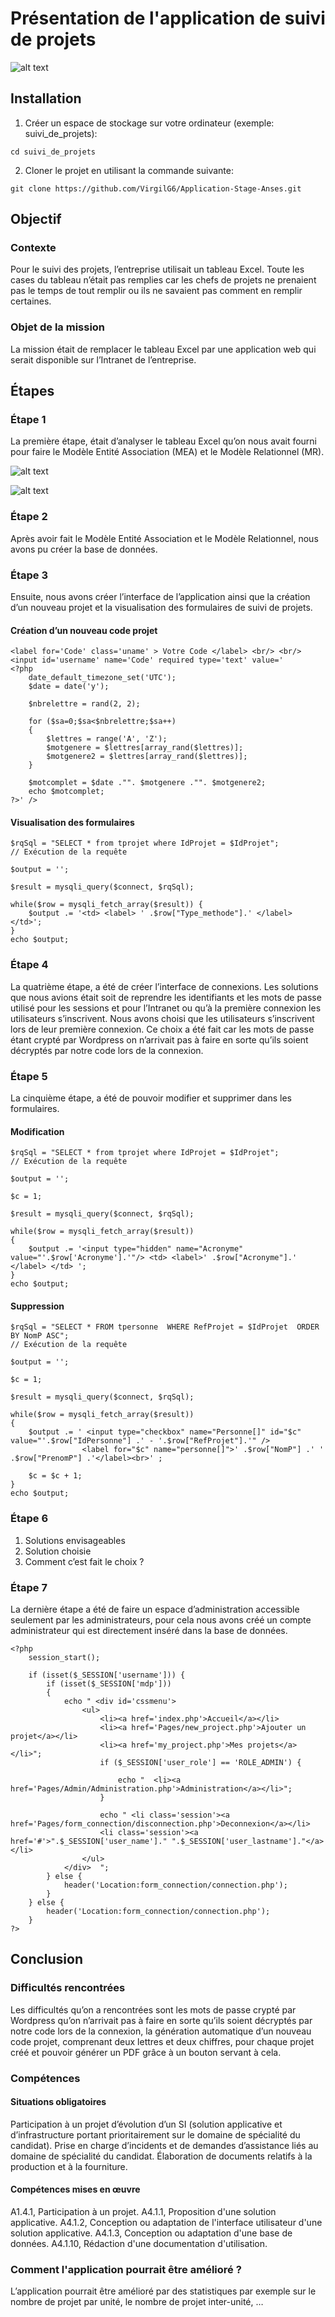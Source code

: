 # Présentation de l'application de suivi de projets
![alt text](https://github.com/VirgilG6/Application-Stage-Anses/blob/master/assets/accueil.png)

## Installation
1. Créer un espace de stockage sur votre ordinateur (exemple: suivi_de_projets):
```
cd suivi_de_projets
```

2. Cloner le projet en utilisant la commande suivante: 
```
git clone https://github.com/VirgilG6/Application-Stage-Anses.git
```


## Objectif
### Contexte
Pour le suivi des projets, l’entreprise utilisait un tableau Excel. Toute les cases du tableau n’était pas remplies car les chefs de projets ne prenaient pas le temps de tout remplir ou ils ne savaient pas comment en remplir certaines.

### Objet de la mission
La mission était de remplacer le tableau Excel par une application web qui serait disponible sur l’Intranet de l’entreprise.


## Étapes
### Étape 1
La première étape, était d’analyser le tableau Excel qu’on nous avait fourni pour faire le Modèle Entité Association (MEA) et le Modèle Relationnel (MR).

![alt text](https://github.com/VirgilG6/Application-Stage-Anses/blob/master/assets/MEA.png)

![alt text](https://github.com/VirgilG6/Application-Stage-Anses/blob/master/assets/MR.png)

### Étape 2
Après avoir fait le Modèle Entité Association et le Modèle Relationnel, nous avons pu créer la base de données.

### Étape 3
Ensuite, nous avons créer l’interface de l’application ainsi que la création d’un nouveau projet et la visualisation des formulaires de suivi de projets.

#### Création d’un nouveau code projet
```
<label for='Code' class='uname' > Votre Code </label> <br/> <br/>
<input id='username' name='Code' required type='text' value='
<?php
    date_default_timezone_set('UTC');
    $date = date('y');

    $nbrelettre = rand(2, 2);
                                                                                                    
    for ($sa=0;$sa<$nbrelettre;$sa++) 
    {
        $lettres = range('A', 'Z');
        $motgenere = $lettres[array_rand($lettres)];
        $motgenere2 = $lettres[array_rand($lettres)];
    }

    $motcomplet = $date ."". $motgenere ."". $motgenere2;
    echo $motcomplet;
?>' />
```

#### Visualisation des formulaires
```
$rqSql = "SELECT * from tprojet where IdProjet = $IdProjet";
// Exécution de la requête
							
$output = '';
							
$result = mysqli_query($connect, $rqSql);
							
while($row = mysqli_fetch_array($result)) {								
	$output .= '<td> <label> ' .$row["Type_methode"].' </label> </td>';
}
echo $output;
```

### Étape 4
La quatrième étape, a été de créer l’interface de connexions. Les solutions que nous avions était soit de reprendre les identifiants et les mots de passe utilisé pour les sessions et pour l’Intranet ou qu’à la première connexion les utilisateurs s’inscrivent. Nous avons choisi que les utilisateurs s’inscrivent lors de leur première connexion. Ce choix a été fait car les mots de passe étant crypté par Wordpress on n’arrivait pas à faire en sorte qu’ils soient décryptés par notre code lors de la connexion.

### Étape 5
La cinquième étape, a été de pouvoir modifier et supprimer dans les formulaires.

#### Modification
```
$rqSql = "SELECT * from tprojet where IdProjet = $IdProjet";
// Exécution de la requête
							
$output = '';
							
$c = 1;

$result = mysqli_query($connect, $rqSql);
							
while($row = mysqli_fetch_array($result)) 
{					    
	$output .= '<input type="hidden" name="Acronyme" value="'.$row['Acronyme'].'"/> <td> <label>' .$row["Acronyme"].'  </label> </td> ';
}
echo $output;
```

#### Suppression
```
$rqSql = "SELECT * FROM tpersonne  WHERE RefProjet = $IdProjet  ORDER BY NomP ASC";
// Exécution de la requête
							
$output = '';
							
$c = 1;

$result = mysqli_query($connect, $rqSql);
							
while($row = mysqli_fetch_array($result))
{
	$output .= ' <input type="checkbox" name="Personne[]" id="$c" value="'.$row["IdPersonne"] .' - '.$row["RefProjet"].'" />   
				<label for="$c" name="personne[]">' .$row["NomP"] .' ' .$row["PrenomP"] .'</label><br>' ; 

    $c = $c + 1;
}
echo $output;
```

### Étape 6
1. Solutions envisageables
2. Solution choisie
3. Comment c’est fait le choix ?

### Étape 7
La dernière étape a été de faire un espace d’administration accessible seulement par les administrateurs, pour cela nous avons créé un compte administrateur qui est directement inséré dans la base de données.
```
<?php
    session_start();

    if (isset($_SESSION['username'])) {
        if (isset($_SESSION['mdp']))
        {
            echo " <div id='cssmenu'>  
                <ul>
                    <li><a href='index.php'>Accueil</a></li>
                    <li><a href='Pages/new_project.php'>Ajouter un projet</a></li>
                    <li><a href='my_project.php'>Mes projets</a></li>";
                    if ($_SESSION['user_role'] == 'ROLE_ADMIN') {

                        echo "	<li><a href='Pages/Admin/Administration.php'>Administration</a></li>";                   
                    }

                    echo " <li class='session'><a href='Pages/form_connection/disconnection.php'>Deconnexion</a></li>
                    <li class='session'><a href='#'>".$_SESSION['user_name']." ".$_SESSION['user_lastname']."</a></li>
                </ul>
 			</div>  ";
        } else {
            header('Location:form_connection/connection.php');
        }
    } else {
        header('Location:form_connection/connection.php');
    }
?> 
```


## Conclusion
### Difficultés rencontrées
Les difficultés qu’on a rencontrées sont les mots de passe crypté par Wordpress qu’on n’arrivait pas à faire en sorte qu’ils soient décryptés par notre code lors de la connexion, la génération automatique d’un nouveau code projet, comprenant deux lettres et deux chiffres, pour chaque projet créé et pouvoir générer un PDF grâce à un bouton servant à cela.

### Compétences
#### Situations obligatoires
Participation à un projet d’évolution d’un SI (solution applicative et d’infrastructure portant prioritairement sur le domaine de spécialité du candidat).
Prise en charge d’incidents et de demandes d’assistance liés au domaine de spécialité du candidat.
Élaboration de documents relatifs à la production et à la fourniture.

#### Compétences mises en œuvre
A1.4.1, Participation à un projet.
A4.1.1, Proposition d'une solution applicative.
A4.1.2, Conception ou adaptation de l'interface utilisateur d'une solution applicative.
A4.1.3, Conception ou adaptation d'une base de données.
A4.1.10, Rédaction d'une documentation d'utilisation.

### Comment l'application pourrait être amélioré ?
L’application pourrait être amélioré par des statistiques par exemple sur le nombre de projet par unité, le nombre de projet inter-unité, …

